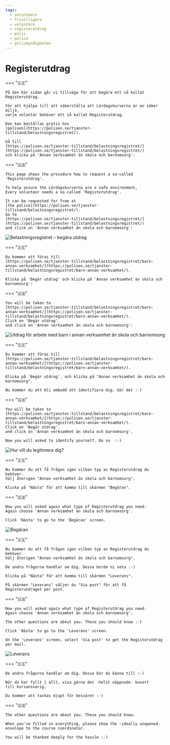 ```yaml
---
tags:
  - volunteers
  - frivilligare
  - volontäre
  - registerutdrag
  - polis
  - police
  - polismyndigheten
---
```


# Registerutdrag

=== "🇸🇪"

    På den här sidan går vi tillväga för att begära ett så kallat Registerutdrag.

    För att hjälpa till att säkerställa att Lördagskurserna är en säker miljö,
    varje volontär behöver ett så kallat Registerutdrag.

    Den kan beställas gratis hos
    [polisen](https://polisen.se/tjanster-tillstand/belastningsregistret/).

    Gå till
    [https://polisen.se/tjanster-tillstand/belastningsregistret/](https://polisen.se/tjanster-tillstand/belastningsregistret/)
    och klicka på 'Annan verksamhet än skola och barnomsorg':

=== "🇬🇧"

    This page shows the procedure how to request a so-called 'Registerutdrag'.

    To help assure the Lördagskurserna are a safe environment,
    Every volunteer needs a so-called 'Registerutdrag'.

    It can be requested for free at
    [the police](https://polisen.se/tjanster-tillstand/belastningsregistret/).
    Go to
    [https://polisen.se/tjanster-tillstand/belastningsregistret/](https://polisen.se/tjanster-tillstand/belastningsregistret/)
    and click on 'Annan verksamhet än skola och barnomsorg':

![Belastningsregistret – begära utdrag](registerutdrag_annotated.png)

=== "🇸🇪"

    Du kommer att föras till
    [https://polisen.se/tjanster-tillstand/belastningsregistret/barn-annan-verksamhet/](https://polisen.se/tjanster-tillstand/belastningsregistret/barn-annan-verksamhet/).

    Klicka på 'Begär utdrag' och klicka på 'Annan verksamhet än skola och barnomsorg':

=== "🇬🇧"

    You will be taken to
    [https://polisen.se/tjanster-tillstand/belastningsregistret/barn-annan-verksamhet/](https://polisen.se/tjanster-tillstand/belastningsregistret/barn-annan-verksamhet/).
    Click on 'Begär utdrag'.
    and click on 'Annan verksamhet än skola och barnomsorg':

![Utdrag för arbete med barn i annan verksamhet än skola och barnomsorg](registerutdrag_annan_annotated.png)

=== "🇸🇪"

    Du kommer att föras till
    [https://polisen.se/tjanster-tillstand/belastningsregistret/barn-annan-verksamhet/](https://polisen.se/tjanster-tillstand/belastningsregistret/barn-annan-verksamhet/).

    Klicka på 'Begär utdrag'. och klicka på "Annan verksamhet än skola och barnomsorg".

    Nu kommer du att bli ombedd att identifiera dig. Gör det :-)

=== "🇬🇧"

    You will be taken to
    [https://polisen.se/tjanster-tillstand/belastningsregistret/barn-annan-verksamhet/](https://polisen.se/tjanster-tillstand/belastningsregistret/barn-annan-verksamhet/).
    Click on 'Begär utdrag'.
    and click on 'Annan verksamhet än skola och barnomsorg'.

    Now you will asked to identify yourself. Do so  :-)

![Hur vill du legitimera dig?](registerutdrag_legitimation.png)

=== "🇸🇪"

    Nu kommer du att få frågan igen vilken typ av Registerutdrag du behöver.
    Välj återigen "Annan verksamhet än skola och barnomsorg". 

    Klicka på "Nästa" för att komma till skärmen "Begäran".

=== "🇬🇧"

    Now you will asked again what type of Registerutdrag you need.
    Again choose 'Annan verksamhet än skola och barnomsorg'.

    Click 'Nästa' to go to the 'Begäran' screen.

![Begäran](registerutdag_begaeran_list.png)

=== "🇸🇪"

    Nu kommer du att få frågan igen vilken typ av Registerutdrag du behöver.
    Välj återigen "Annan verksamhet än skola och barnomsorg".

    De andra frågorna handlar om dig. Dessa borde ni veta :-)

    Klicka på "Nästa" för att komma till skärmen "Leverans".

    På skärmen "Leverans" väljer du "Via post" för att få
    Registerutdraget per post.

=== "🇬🇧"

    Now you will asked again what type of Registerutdrag you need.
    Again choose 'Annan verksamhet än skola och barnomsorg'.

    The other questions are about you. These you should know :-)

    Click 'Nästa' to go to the 'Leverans' screen.

    On the 'Leverans' screen, select 'Via post' to get the Registerutdrag
    per mail.

![Leverans](registerutdrag_leverans_annotated.png)

=== "🇸🇪"

    De andra frågorna handlar om dig. Dessa bör du känna till :-)

    När du har fyllt i allt, visa gärna det -helst oöppnade- kuvert
    till kursansvarig.

    Du kommer att tackas djupt för besväret :-)

=== "🇬🇧"

    The other questions are about you. These you should know.

    When you've filled in everything, please show the -ideally unopened-
    envelope to the course coordinator.

    You will be thanked deeply for the hassle :-)
